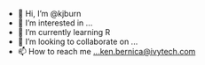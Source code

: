 - 👋 Hi, I’m @kjburn
- 👀 I’m interested in ...
- 🌱 I’m currently learning R
- 💞️ I’m looking to collaborate on ...
- 📫 How to reach me ...ken.bernica@ivytech.com

<!---
kjburn/kjburn is a ✨ special ✨ repository because its `README.md` (this file) appears on your GitHub profile.
You can click the Preview link to take a look at your changes.
--->
